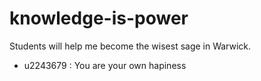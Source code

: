 # knowledge-is-power

Students will help me become the wisest sage in Warwick.
- u2243679 : You are your own hapiness
